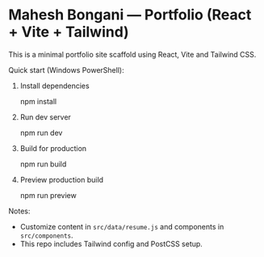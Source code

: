 # Mahesh Bongani — Portfolio (React + Vite + Tailwind)

This is a minimal portfolio site scaffold using React, Vite and Tailwind CSS.

Quick start (Windows PowerShell):

1. Install dependencies

   npm install

2. Run dev server

   npm run dev

3. Build for production

   npm run build

4. Preview production build

   npm run preview

Notes:
- Customize content in `src/data/resume.js` and components in `src/components`.
- This repo includes Tailwind config and PostCSS setup.
